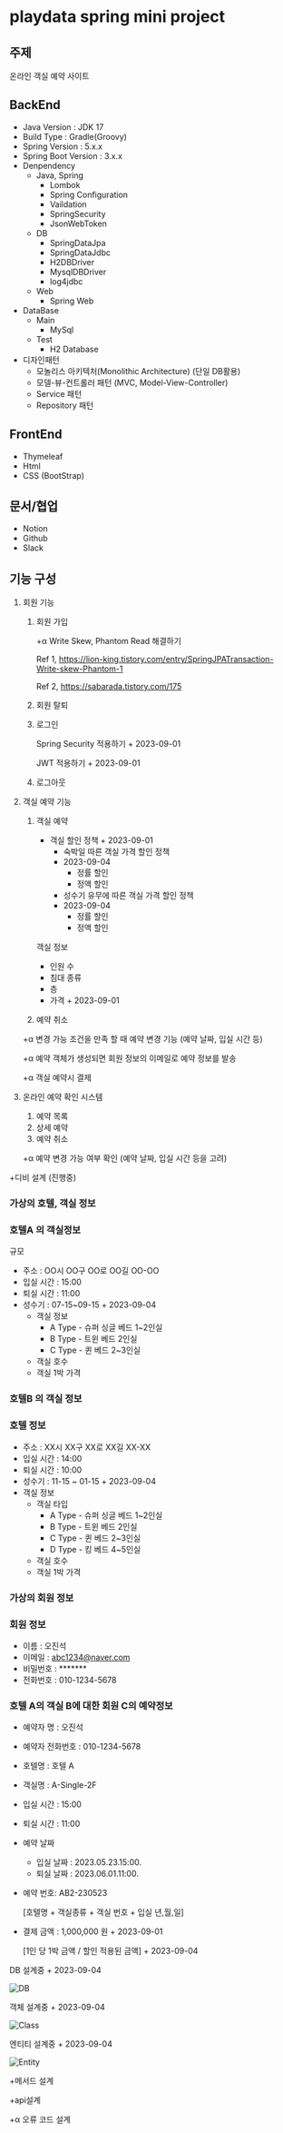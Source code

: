 # playdata spring mini project

## 주제

온라인 객실 예약 사이트

## BackEnd

- Java Version : JDK 17
- Build Type : Gradle(Groovy)
- Spring Version : 5.x.x
- Spring Boot Version : 3.x.x
- Denpendency
    - Java, Spring
        - Lombok
        - Spring Configuration
        - Vaildation
        - SpringSecurity
        - JsonWebToken
    - DB
        - SpringDataJpa
        - SpringDataJdbc
        - H2DBDriver
        - MysqlDBDriver
        - log4jdbc
    - Web
        - Spring Web
- DataBase
    - Main
        - MySql
    - Test
        - H2 Database
- 디자인패턴
    - 모놀리스 아키텍처(Monolithic Architecture) (단일 DB활용)
    - 모델-뷰-컨트롤러 패턴 (MVC, Model-View-Controller)
    - Service 패턴
    - Repository 패턴

## FrontEnd

- Thymeleaf
- Html
- CSS (BootStrap)

## 문서/협업

- Notion
- Github
- Slack

## 기능 구성

1. 회원 기능
    1. 회원 가입

       +α Write Skew, Phantom Read 해결하기

       Ref 1, https://lion-king.tistory.com/entry/SpringJPATransaction-Write-skew-Phantom-1

       Ref 2, https://sabarada.tistory.com/175

    2. 회원 탈퇴
    3. 로그인

       Spring Security 적용하기 + 2023-09-01

       JWT 적용하기 + 2023-09-01

    4. 로그아웃
2. 객실 예약 기능
    1. 객실 예약
        - 객실 할인 정책 + 2023-09-01
            - 숙박일 따른 객실 가격 할인 정책
            + 2023-09-04
                - 정률 할인
                - 정액 할인
            - 성수기 유무에 따른 객실 가격 할인 정책
            + 2023-09-04
                - 정률 할인
                - 정액 할인

       객실 정보

        - 인원 수
        - 침대 종류
        - 층
        - 가격 + 2023-09-01
    2. 예약 취소

   +α 변경 가능 조건을 만족 할 때 예약 변경 기능 (예약 날짜, 입실 시간 등)

   +α 예약 객체가 생성되면 회원 정보의 이메일로 예약 정보를 발송

   +α 객실 예약시 결제

3. 온라인 예약 확인 시스템
    1. 예약 목록
    2. 상세 예약
    3. 예약 취소

   +α 예약 변경 가능 여부 확인 (예약 날짜, 입실 시간 등을 고려)


+디비 설계 (진행중)

### 가상의 호텔, 객실 정보

### 호텔A 의 객실정보

규모

- 주소 : OO시 OO구 OO로 OO길 OO-OO
- 입실 시간 : 15:00
- 퇴실 시간 : 11:00
- 성수기 : 07-15~09-15 + 2023-09-04
    - 객실 정보
        - A Type - 슈퍼 싱글 베드 1~2인실
        - B Type - 트윈 베드 2인실
        - C Type - 퀸 베드 2~3인실
    - 객실 호수
    - 객실 1박 가격

### 호텔B 의 객실 정보

### 호텔 정보

- 주소 : XX시 XX구 XX로 XX길 XX-XX
- 입실 시간 : 14:00
- 퇴실 시간 : 10:00
- 성수기 : 11-15 ~ 01-15 + 2023-09-04
- 객실 정보
    - 객실 타입
        - A Type - 슈퍼 싱글 베드 1~2인실
        - B Type - 트윈 베드 2인실
        - C Type - 퀸 베드 2~3인실
        - D Type - 킹 베드 4~5인실
    - 객실 호수
    - 객실 1박 가격

### 가상의 회원 정보

### 회원 정보

- 이름 : 오진석
- 이메일 : abc1234@naver.com
- 비밀번호 : *******
- 전화번호 : 010-1234-5678

### 호텔 A의 객실 B에 대한 회원 C의 예약정보

- 예약자 명 : 오진석
- 예약자 전화번호 : 010-1234-5678
- 호텔명 : 호텔 A
- 객실명 : A-Single-2F
- 입실 시간 : 15:00
- 퇴실 시간 : 11:00
- 예약 날짜
    - 입실 날짜 : 2023.05.23.15:00.
    - 퇴실 날짜 : 2023.06.01.11:00.
- 예약 번호:  AB2-230523

  [호텔명 + 객실종류 + 객실 번호 + 입실 년,월,일]

- 결제 금액 : 1,000,000 원 + 2023-09-01

  [1인 당 1박 금액 / 할인 적용된 금액] + 2023-09-04


DB 설계중 + 2023-09-04

![DB](https://prod-files-secure.s3.us-west-2.amazonaws.com/c3e123e5-7195-48a9-a98a-143bcf91cf92/49ca76ef-a95b-4984-9c30-8f59f94023f0/Untitled.png)

객체 설계중 + 2023-09-04

![Class](https://prod-files-secure.s3.us-west-2.amazonaws.com/c3e123e5-7195-48a9-a98a-143bcf91cf92/7285f2d9-ee41-4df3-8615-975236f1c276/Untitled.png)

엔티티 설계중 + 2023-09-04

![Entity](https://prod-files-secure.s3.us-west-2.amazonaws.com/c3e123e5-7195-48a9-a98a-143bcf91cf92/551c94e4-f0e1-41f0-ba28-b2f7cb211783/Untitled.png)

+메서드 설계

+api설계

+α 오류 코드 설계